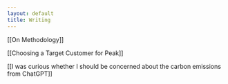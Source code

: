 ```yaml
---
layout: default
title: Writing
---
```

[[On Methodology]]

[[Choosing a Target Customer for Peak]]

[[I was curious whether I should be concerned about the carbon emissions from ChatGPT]]